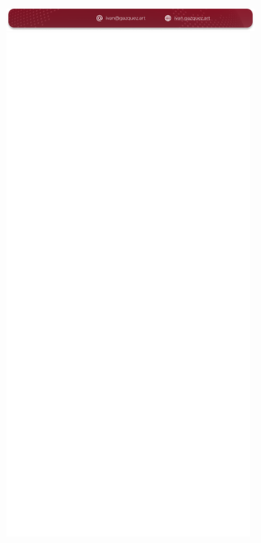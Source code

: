 ![Banner](./brand.png)
![Metrics](https://github.com/irg1008/irg1008/blob/main/metrics.plugin.topics.svg)
